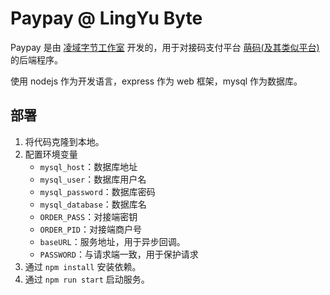 # Paypay @ LingYu Byte

Paypay 是由 [凌域字节工作室](https://lybyte.cn) 开发的，用于对接码支付平台 [萌码(及其类似平台)](https://v2v2.v2v2.cn) 的后端程序。

使用 nodejs 作为开发语言，express 作为 web 框架，mysql 作为数据库。

## 部署

1. 将代码克隆到本地。
2. 配置环境变量
    - `mysql_host`：数据库地址
    - `mysql_user`：数据库用户名
    - `mysql_password`：数据库密码
    - `mysql_database`：数据库名
    - `ORDER_PASS`：对接端密钥
    - `ORDER_PID`：对接端商户号
    - `baseURL`：服务地址，用于异步回调。
    - `PASSWORD`：与请求端一致，用于保护请求
3. 通过 `npm install` 安装依赖。
4. 通过 `npm run start` 启动服务。
